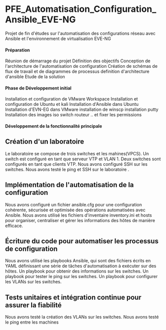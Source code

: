 # PFE_Automatisation_Configuration_Ansible_EVE-NG
Projet de fin d'études sur l'automatisation des configurations réseau avec Ansible et l'environnement de virtualisation EVE-NG
#### Préparation 

Réunion de démarrage du projet
Définition des objectifs 
Conception de l'architecture de l'automatisation de configuration
Création de schémas de flux de travail et de diagrammes de processus
definition d'architecture d'ansible
Etude de la solution


#### Phase de Développement initial
Installation et configuration de VMware Workspace
Installation et configuration de Ubuntu et kali 
Installation d'Ansible dans Ubuntu 
Installation d'EVN-EG dans VMware
installation de winscp
installation putty
Installation des images iso switch routeur .. et fixer les permissions

#### Développement de la fonctionnalité principale
## Création d'un laboratoire

Le laboratoire se compose de trois switches et les mahines(VPCS).
Un switch est configuré en tant que serveur VTP et VLAN 1.
Deux switches sont configurés en tant que clients VTP.
Nous avons configuré SSH sur les switches.
Nous avons testé le ping et SSH sur le laboratoire .

## Implémentation de l'automatisation de la configuration

Nous avons configuré un fichier ansible.cfg pour une configuration cohérente, sécurisée et optimisée des opérations automatisées avec Ansible.
Nous avons utilisé les fichiers d'inventaire inventory.ini et hosts pour organiser, centraliser et gérer les informations des hôtes de manière efficace.

## Écriture du code pour automatiser les processus de configuration
Nous avons utilisé les playbooks Ansible, qui sont des fichiers écrits en YAML définissant une série de tâches d'automatisation à exécuter sur des hôtes.
Un playbook pour obtenir des informations sur les switches.
Un playbook pour tester le ping sur les switches.
Un playbook pour configurer les VLANs sur les switches.
## Tests unitaires et intégration continue pour assurer la fiabilité
Nous avons testé la création des VLANs sur les switches.
Nous avons testé le ping entre les machines
